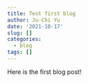 ```yaml
---
title: Test first blog
author: Ju-Chi Yu
date: '2021-10-17'
slug: []
categories:
  - blog
tags: []
---
```


Here is the first blog post!
